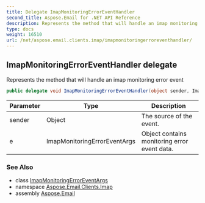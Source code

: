 ```yaml
---
title: Delegate ImapMonitoringErrorEventHandler
second_title: Aspose.Email for .NET API Reference
description: Represents the method that will handle an imap monitoring error event
type: docs
weight: 16510
url: /net/aspose.email.clients.imap/imapmonitoringerroreventhandler/
---
```

## ImapMonitoringErrorEventHandler delegate

Represents the method that will handle an imap monitoring error event

```csharp
public delegate void ImapMonitoringErrorEventHandler(object sender, ImapMonitoringErrorEventArgs e);
```

| Parameter | Type | Description |
| --- | --- | --- |
| sender | Object | The source of the event. |
| e | ImapMonitoringErrorEventArgs | Object contains monitoring error event data. |

### See Also

* class [ImapMonitoringErrorEventArgs](../imapmonitoringerroreventargs/)
* namespace [Aspose.Email.Clients.Imap](../../aspose.email.clients.imap/)
* assembly [Aspose.Email](../../)


